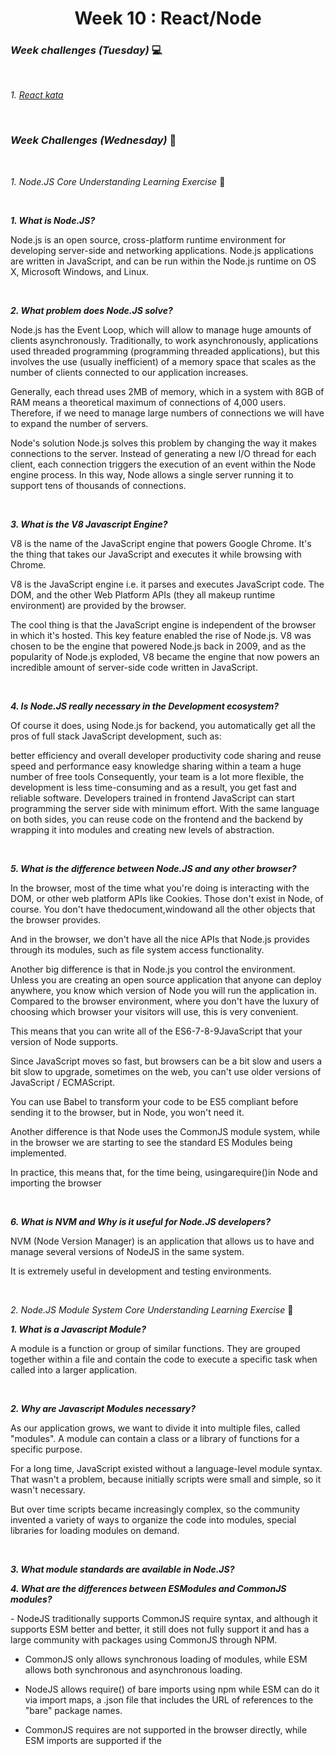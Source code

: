<h1 align="center">Week 10 : React/Node</h1>

### _Week challenges (Tuesday)_ 💻

<br>

_1. [React kata](https://www.codewars.com/kata/5a95947f4a6b342636000173)_

<br>

### _Week Challenges (Wednesday)_ 🐣

<br>

_1. Node.JS Core Understanding Learning Exercise_ 🧠

<br>

**_1. What is Node.JS?_**<br>

<p>Node.js is an open source, cross-platform runtime environment for developing server-side and networking applications. Node.js applications are written in JavaScript, and can be run within the Node.js runtime on OS X, Microsoft Windows, and Linux.</p><br>

**_2. What problem does Node.JS solve?_**<br>

<p>Node.js has the Event Loop, which will allow to manage huge amounts of clients asynchronously. Traditionally, to work asynchronously, applications used threaded programming (programming threaded applications), but this involves the use (usually inefficient) of a memory space that scales as the number of clients connected to our application increases.

Generally, each thread uses 2MB of memory, which in a system with 8GB of RAM means a theoretical maximum of connections of 4,000 users. Therefore, if we need to manage large numbers of connections we will have to expand the number of servers.

Node's solution
Node.js solves this problem by changing the way it makes connections to the server. Instead of generating a new I/O thread for each client, each connection triggers the execution of an event within the Node engine process. In this way, Node allows a single server running it to support tens of thousands of connections.</p><br>

**_3. What is the V8 Javascript Engine?_**<br>

<p>V8 is the name of the JavaScript engine that powers Google Chrome. It's the thing that takes our JavaScript and executes it while browsing with Chrome.

V8 is the JavaScript engine i.e. it parses and executes JavaScript code. The DOM, and the other Web Platform APIs (they all makeup runtime environment) are provided by the browser.

The cool thing is that the JavaScript engine is independent of the browser in which it's hosted. This key feature enabled the rise of Node.js. V8 was chosen to be the engine that powered Node.js back in 2009, and as the popularity of Node.js exploded, V8 became the engine that now powers an incredible amount of server-side code written in JavaScript.</p><br>

**_4. Is Node.JS really necessary in the Development ecosystem?_**<br>

<p>Of course it does, using Node.js for backend, you automatically get all the pros of full stack JavaScript development, such as:

better efficiency and overall developer productivity
code sharing and reuse
speed and performance
easy knowledge sharing within a team
a huge number of free tools
Consequently, your team is a lot more flexible, the development is less time-consuming and as a result, you get fast and reliable software. Developers trained in frontend JavaScript can start programming the server side with minimum effort. With the same language on both sides, you can reuse code on the frontend and the backend by wrapping it into modules and creating new levels of abstraction.</p><br>

**_5. What is the difference between Node.JS and any other browser?_**<br>

<p>In the browser, most of the time what you're doing is interacting with the DOM, or other web platform APIs like Cookies. Those don't exist in Node, of course. You don't have thedocument,windowand all the other objects that the browser provides.

And in the browser, we don't have all the nice APIs that Node.js provides through its modules, such as file system access functionality.

Another big difference is that in Node.js you control the environment. Unless you are creating an open source application that anyone can deploy anywhere, you know which version of Node you will run the application in. Compared to the browser environment, where you don't have the luxury of choosing which browser your visitors will use, this is very convenient.

This means that you can write all of the ES6-7-8-9JavaScript that your version of Node supports.

Since JavaScript moves so fast, but browsers can be a bit slow and users a bit slow to upgrade, sometimes on the web, you can't use older versions of JavaScript / ECMAScript.

You can use Babel to transform your code to be ES5 compliant before sending it to the browser, but in Node, you won't need it.

Another difference is that Node uses the CommonJS module system, while in the browser we are starting to see the standard ES Modules being implemented.

In practice, this means that, for the time being, usingarequire()in Node and importing the browser</p><br>

**_6. What is NVM and Why is it useful for Node.JS developers?_**<br>

<p>NVM (Node Version Manager) is an application that allows us to have and manage several versions of NodeJS in the same system.

It is extremely useful in development and testing environments.</p><br>

_2. Node.JS Module System Core Understanding Learning Exercise_ 🧠 <br>

**_1. What is a Javascript Module?_**<br>

<p>A module is a function or group of similar functions. They are grouped together within a file and contain the code to execute a specific task when called into a larger application.</p><br>

**_2. Why are Javascript Modules necessary?_**<br>

<p>As our application grows, we want to divide it into multiple files, called "modules". A module can contain a class or a library of functions for a specific purpose.

For a long time, JavaScript existed without a language-level module syntax. That wasn't a problem, because initially scripts were small and simple, so it wasn't necessary.

But over time scripts became increasingly complex, so the community invented a variety of ways to organize the code into modules, special libraries for loading modules on demand.</p><br>

**_3. What module standards are available in Node.JS?_**<br>

**_4. What are the differences between ESModules and CommonJS modules?_**

<p>
- NodeJS traditionally supports CommonJS require syntax, and although it supports ESM better and better, it still does not fully support it and has a large community with packages using CommonJS through NPM.

- CommonJS only allows synchronous loading of modules, while ESM allows both synchronous and asynchronous loading.

- NodeJS allows require() of bare imports using npm while ESM can do it via import maps, a .json file that includes the URL of references to the "bare" package names.

- CommonJS requires are not supported in the browser directly, while ESM imports are supported if the <script type="module"> attribute is specified in the scripts that use them.

- CommonJS does not allow to load a module directly from a URL or CDN, while with ESM you can do it without problems and it works directly from a browser.

- With ESM it is possible to do tree-shaking (removal of unused code) as standard, while with CommonJS it is not possible, although it can be achieved using third-party Webpack plugins such as webpack-common-shake.

- CommonJS is used in systems that generate bundles and use preprocessing or transpiling techniques to generate builds. On the other hand, ESM can be used either in processing/transpiling environments or directly from the browser, without the need for transpiling. SkyPack.dev is a project that aims to encourage and popularize the use of npm packages optimized for use without the need for preprocessing tools.

- Deno uses ESM by default, and does not support CommonJS requires. However, they can be supported with a Deno module for Node compatibility.</p><br>














[⬆ Back to homepage](https://github.com/21atalia/core-code-from-scratch-readme/blob/main/README.md)<br>

